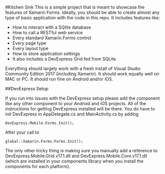 #Kitchen Sink
This is a simple project that is meant to showcase the features of Xamarin Forms.  Ideally, you should be able to create almost any type of basic application with the code in this repo.  It includes features like:

* How to interact with a SQlite database
* How to call a RESTful web service
* Every standard Xamarin.Forms control
* Every page type
* Every layout type
* How to store application settings
* It also includes a DevExpress Grid fed from SQLite

Everything should largely work with a fresh install of Visual Studio Community Edition 2017 (including Xamarin).  It should work equally well on MAC or PC.  It should run fine on Android and/or iOS.

##DevExpress Setup

If you run into issues with the DevExpress setup please add the component like any other component to your Android and iOS projects.  All of the instructions for getting DevExpress installed will be there.  You do have to init DevExpress in AppDelegate.cs and MainActivity.cs by adding

```
DevExpress.Mobile.Forms.Init();
```
After your call to 

```
global::Xamarin.Forms.Forms.Init();
```

The only other tricky thing is making sure you manually add a reference to DevExpress.Mobile.Grid.v17.1.dll and DevExpress.Mobile.Core.v17.1.dll (which are installed in your components library when you install the components for each platform).

